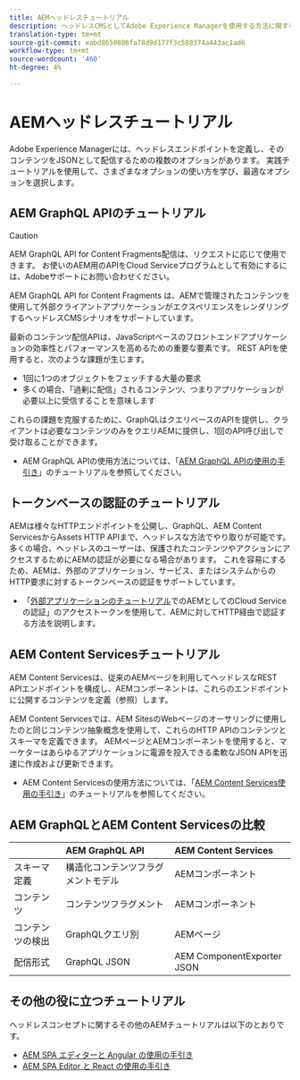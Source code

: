 ```yaml
---
title: AEMヘッドレスチュートリアル
description: ヘッドレスCMSとしてAdobe Experience Managerを使用する方法に関するチュートリアルの集まりです。
translation-type: tm+mt
source-git-commit: eabd8650886fa78d9d177f3c588374a443ac1ad6
workflow-type: tm+mt
source-wordcount: '460'
ht-degree: 4%

---
```



# AEMヘッドレスチュートリアル

Adobe Experience Managerには、ヘッドレスエンドポイントを定義し、そのコンテンツをJSONとして配信するための複数のオプションがあります。 実践チュートリアルを使用して、さまざまなオプションの使い方を学び、最適なオプションを選択します。

## AEM GraphQL APIのチュートリアル

>[!CAUTION]
>
> AEM GraphQL API for Content Fragments配信は、リクエストに応じて使用できます。
> お使いのAEM用のAPIをCloud Serviceプログラムとして有効にするには、Adobeサポートにお問い合わせください。

AEM GraphQL API for Content Fragments
は、AEMで管理されたコンテンツを使用して外部クライアントアプリケーションがエクスペリエンスをレンダリングするヘッドレスCMSシナリオをサポートしています。

最新のコンテンツ配信APIは、JavaScriptベースのフロントエンドアプリケーションの効率性とパフォーマンスを高めるための重要な要素です。 REST APIを使用すると、次のような課題が生じます。

* 1回に1つのオブジェクトをフェッチする大量の要求
* 多くの場合、「過剰に配信」されるコンテンツ、つまりアプリケーションが必要以上に受信することを意味します

これらの課題を克服するために、GraphQLはクエリベースのAPIを提供し、クライアントは必要なコンテンツのみをクエリAEMに提供し、1回のAPI呼び出しで受け取ることができます。

* AEM GraphQL APIの使用方法については、「[AEM GraphQL APIの使用の手引き](./graphql/overview.md)」のチュートリアルを参照してください。

## トークンベースの認証のチュートリアル

AEMは様々なHTTPエンドポイントを公開し、GraphQL、AEM Content ServicesからAssets HTTP APIまで、ヘッドレスな方法でやり取りが可能です。 多くの場合、ヘッドレスのユーザーは、保護されたコンテンツやアクションにアクセスするためにAEMの認証が必要になる場合があります。 これを容易にするため、AEMは、外部のアプリケーション、サービス、またはシステムからのHTTP要求に対するトークンベースの認証をサポートしています。

* 「[外部アプリケーションのチュートリアル](./authentication/overview.md)でのAEMとしてのCloud Serviceの認証」のアクセストークンを使用して、AEMに対してHTTP経由で認証する方法を説明します。

## AEM Content Servicesチュートリアル

AEM Content Servicesは、従来のAEMページを利用してヘッドレスなREST APIエンドポイントを構成し、AEMコンポーネントは、これらのエンドポイントに公開するコンテンツを定義（参照）します。

AEM Content Servicesでは、AEM SitesのWebページのオーサリングに使用したのと同じコンテンツ抽象概念を使用して、これらのHTTP APIのコンテンツとスキーマを定義できます。 AEMページとAEMコンポーネントを使用すると、マーケターはあらゆるアプリケーションに電源を投入できる柔軟なJSON APIを迅速に作成および更新できます。

* AEM Content Servicesの使用方法については、「[AEM Content Services使用の手引き](./content-services/overview.md)」のチュートリアルを参照してください。

## AEM GraphQLとAEM Content Servicesの比較

|  | AEM GraphQL API | AEM Content Services |
|--------------------------------|:-----------------|:---------------------|
| スキーマ定義 | 構造化コンテンツフラグメントモデル | AEMコンポーネント |
| コンテンツ | コンテンツフラグメント | AEMコンポーネント |
| コンテンツの検出 | GraphQLクエリ別 | AEMページ |
| 配信形式 | GraphQL JSON | AEM ComponentExporter JSON |

## その他の役に立つチュートリアル

ヘッドレスコンセプトに関するその他のAEMチュートリアルは以下のとおりです。

* [AEM SPA エディターと Angular の使用の手引き](https://experienceleague.adobe.com/docs/experience-manager-learn/spa-angular-tutorial/overview.html)
* [AEM SPA Editor と React の使用の手引き](https://experienceleague.adobe.com/docs/experience-manager-learn/spa-react-tutorial/overview.html)